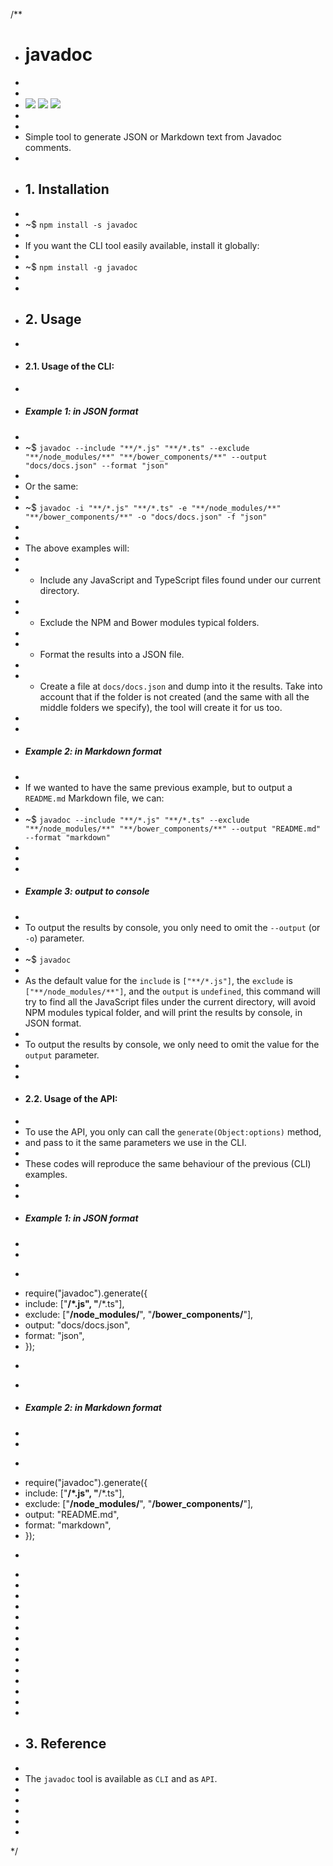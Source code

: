 /**
 * # javadoc
 *
 * 
 * ![](https://img.shields.io/badge/javadoc-v1.0.0-green.svg) ![](https://img.shields.io/badge/tests-not%20yet-red.svg) ![](https://img.shields.io/badge/coverage-none%25-red.svg)
 * 
 * 
 * Simple tool to generate JSON or Markdown text from Javadoc comments.
 *
 * ## 1. Installation
 *
 * ~$ `npm install -s javadoc`
 * 
 * If you want the CLI tool easily available, install it globally:
 *
 * ~$ `npm install -g javadoc`
 * 
 *
 * ## 2. Usage
 * 
 * #### 2.1. Usage of the CLI:
 *
 * ##### Example 1: in JSON format
 *
 * ~$ `javadoc --include "**/*.js" "**/*.ts" --exclude "**/node_modules/**" "**/bower_components/**" --output "docs/docs.json" --format "json"`
 * 
 * Or the same:
 * 
 * ~$ `javadoc -i "**/*.js" "**/*.ts" -e "**/node_modules/**" "**/bower_components/**" -o "docs/docs.json" -f "json"`
 *
 *
 * The above examples will:
 * 
 * - Include any JavaScript and TypeScript files found under our current directory.
 *
 * - Exclude the NPM and Bower modules typical folders.
 *
 * - Format the results into a JSON file.
 *
 * - Create a file at `docs/docs.json` and dump into it the results. Take into account that if the folder is not created (and the same with all the middle folders we specify), the tool will create it for us too.
 *
 *
 * ##### Example 2: in Markdown format
 *
 * If we wanted to have the same previous example, but to output a `README.md` Markdown file, we can:
 *
 * ~$ `javadoc --include "**/*.js" "**/*.ts" --exclude "**/node_modules/**" "**/bower_components/**" --output "README.md" --format "markdown"`
 *
 *
 *
 * ##### Example 3: output to console
 *
 * To output the results by console, you only need to omit the `--output` (or `-o`) parameter.
 *
 * ~$ `javadoc`
 *
 * As the default value for the `include` is `["**/*.js"]`, the `exclude` is `["**/node_modules/**"]`, and the `output` is `undefined`, this command will try to find all the JavaScript files under the current directory, will avoid NPM modules typical folder, and will print the results by console, in JSON format.
 *
 * To output the results by console, we only need to omit the value for the `output` parameter.
 *
 *
 * #### 2.2. Usage of the API:
 *
 * To use the API, you only can call the `generate(Object:options)` method, 
 * and pass to it the same parameters we use in the CLI.
 *
 * These codes will reproduce the same behaviour of the previous (CLI) examples.
 *
 *
 * ##### Example 1: in JSON format
 *
 *
 * ```js
 * require("javadoc").generate({
 *   include: ["**/*.js", "**/*.ts"],
 *   exclude: ["**/node_modules/**", "**/bower_components/**"],
 *   output: "docs/docs.json",
 *   format: "json",
 * });
 * ```
 *
 * ##### Example 2: in Markdown format
 *
 *
 * ```js
 * require("javadoc").generate({
 *   include: ["**/*.js", "**/*.ts"],
 *   exclude: ["**/node_modules/**", "**/bower_components/**"],
 *   output: "README.md",
 *   format: "markdown",
 * });
 * ```
 *
 *
 *
 *
 *
 *
 *
 *
 *
 *
 *
 *
 *
 *
 * ## 3. Reference
 *
 * The `javadoc` tool is available as `CLI` and as `API`.
 *
 *
 *
 *
 *
 */